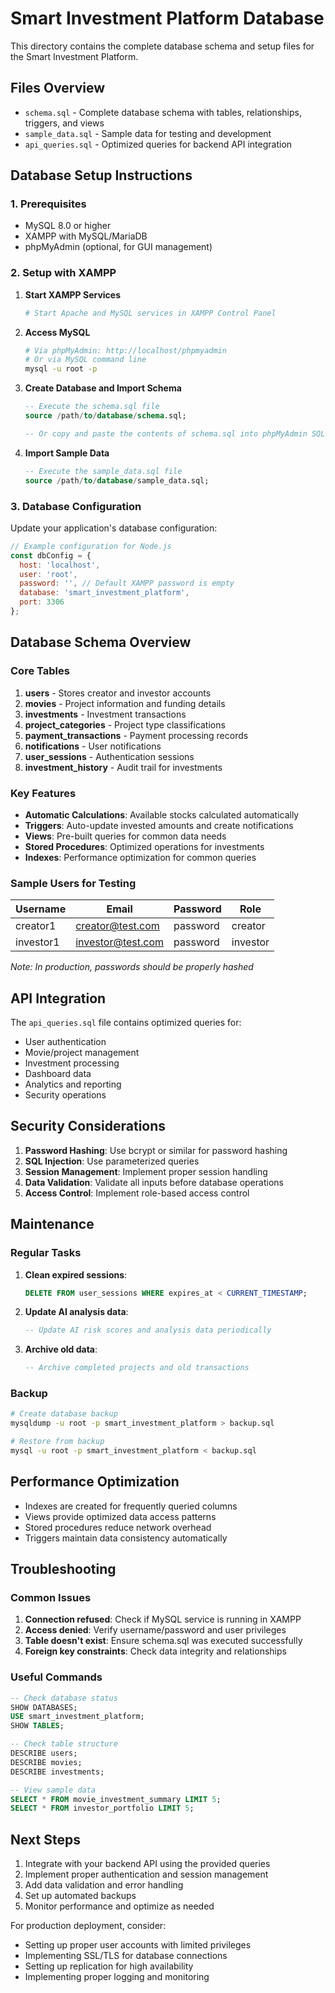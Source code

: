 # Smart Investment Platform Database

This directory contains the complete database schema and setup files for the Smart Investment Platform.

## Files Overview

- `schema.sql` - Complete database schema with tables, relationships, triggers, and views
- `sample_data.sql` - Sample data for testing and development
- `api_queries.sql` - Optimized queries for backend API integration

## Database Setup Instructions

### 1. Prerequisites
- MySQL 8.0 or higher
- XAMPP with MySQL/MariaDB
- phpMyAdmin (optional, for GUI management)

### 2. Setup with XAMPP

1. **Start XAMPP Services**
   ```bash
   # Start Apache and MySQL services in XAMPP Control Panel
   ```

2. **Access MySQL**
   ```bash
   # Via phpMyAdmin: http://localhost/phpmyadmin
   # Or via MySQL command line
   mysql -u root -p
   ```

3. **Create Database and Import Schema**
   ```sql
   -- Execute the schema.sql file
   source /path/to/database/schema.sql;
   
   -- Or copy and paste the contents of schema.sql into phpMyAdmin SQL tab
   ```

4. **Import Sample Data**
   ```sql
   -- Execute the sample_data.sql file
   source /path/to/database/sample_data.sql;
   ```

### 3. Database Configuration

Update your application's database configuration:

```javascript
// Example configuration for Node.js
const dbConfig = {
  host: 'localhost',
  user: 'root',
  password: '', // Default XAMPP password is empty
  database: 'smart_investment_platform',
  port: 3306
};
```

## Database Schema Overview

### Core Tables

1. **users** - Stores creator and investor accounts
2. **movies** - Project information and funding details
3. **investments** - Investment transactions
4. **project_categories** - Project type classifications
5. **payment_transactions** - Payment processing records
6. **notifications** - User notifications
7. **user_sessions** - Authentication sessions
8. **investment_history** - Audit trail for investments

### Key Features

- **Automatic Calculations**: Available stocks calculated automatically
- **Triggers**: Auto-update invested amounts and create notifications
- **Views**: Pre-built queries for common data needs
- **Stored Procedures**: Optimized operations for investments
- **Indexes**: Performance optimization for common queries

### Sample Users for Testing

| Username | Email | Password | Role |
|----------|-------|----------|------|
| creator1 | creator@test.com | password | creator |
| investor1 | investor@test.com | password | investor |

*Note: In production, passwords should be properly hashed*

## API Integration

The `api_queries.sql` file contains optimized queries for:

- User authentication
- Movie/project management
- Investment processing
- Dashboard data
- Analytics and reporting
- Security operations

## Security Considerations

1. **Password Hashing**: Use bcrypt or similar for password hashing
2. **SQL Injection**: Use parameterized queries
3. **Session Management**: Implement proper session handling
4. **Data Validation**: Validate all inputs before database operations
5. **Access Control**: Implement role-based access control

## Maintenance

### Regular Tasks

1. **Clean expired sessions**:
   ```sql
   DELETE FROM user_sessions WHERE expires_at < CURRENT_TIMESTAMP;
   ```

2. **Update AI analysis data**:
   ```sql
   -- Update AI risk scores and analysis data periodically
   ```

3. **Archive old data**:
   ```sql
   -- Archive completed projects and old transactions
   ```

### Backup

```bash
# Create database backup
mysqldump -u root -p smart_investment_platform > backup.sql

# Restore from backup
mysql -u root -p smart_investment_platform < backup.sql
```

## Performance Optimization

- Indexes are created for frequently queried columns
- Views provide optimized data access patterns
- Stored procedures reduce network overhead
- Triggers maintain data consistency automatically

## Troubleshooting

### Common Issues

1. **Connection refused**: Check if MySQL service is running in XAMPP
2. **Access denied**: Verify username/password and user privileges
3. **Table doesn't exist**: Ensure schema.sql was executed successfully
4. **Foreign key constraints**: Check data integrity and relationships

### Useful Commands

```sql
-- Check database status
SHOW DATABASES;
USE smart_investment_platform;
SHOW TABLES;

-- Check table structure
DESCRIBE users;
DESCRIBE movies;
DESCRIBE investments;

-- View sample data
SELECT * FROM movie_investment_summary LIMIT 5;
SELECT * FROM investor_portfolio LIMIT 5;
```

## Next Steps

1. Integrate with your backend API using the provided queries
2. Implement proper authentication and session management
3. Add data validation and error handling
4. Set up automated backups
5. Monitor performance and optimize as needed

For production deployment, consider:
- Setting up proper user accounts with limited privileges
- Implementing SSL/TLS for database connections
- Setting up replication for high availability
- Implementing proper logging and monitoring